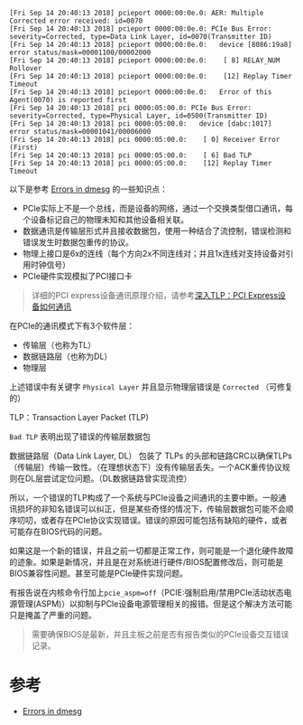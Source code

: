 

```
[Fri Sep 14 20:40:13 2018] pcieport 0000:00:0e.0: AER: Multiple Corrected error received: id=0070
[Fri Sep 14 20:40:13 2018] pcieport 0000:00:0e.0: PCIe Bus Error: severity=Corrected, type=Data Link Layer, id=0070(Transmitter ID)
[Fri Sep 14 20:40:13 2018] pcieport 0000:00:0e.0:   device [8086:19a8] error status/mask=00001100/00002000
[Fri Sep 14 20:40:13 2018] pcieport 0000:00:0e.0:    [ 8] RELAY_NUM Rollover
[Fri Sep 14 20:40:13 2018] pcieport 0000:00:0e.0:    [12] Replay Timer Timeout
[Fri Sep 14 20:40:13 2018] pcieport 0000:00:0e.0:   Error of this Agent(0070) is reported first
[Fri Sep 14 20:40:13 2018] pci 0000:05:00.0: PCIe Bus Error: severity=Corrected, type=Physical Layer, id=0500(Transmitter ID)
[Fri Sep 14 20:40:13 2018] pci 0000:05:00.0:   device [dabc:1017] error status/mask=00001041/00006000
[Fri Sep 14 20:40:13 2018] pci 0000:05:00.0:    [ 0] Receiver Error         (First)
[Fri Sep 14 20:40:13 2018] pci 0000:05:00.0:    [ 6] Bad TLP
[Fri Sep 14 20:40:13 2018] pci 0000:05:00.0:    [12] Replay Timer Timeout
```

以下是参考 [Errors in dmesg](https://www.linuxquestions.org/questions/linux-hardware-18/errors-in-dmesg-4175551409/) 的一些知识点：

* PCIe实际上不是一个总线，而是设备的网络，通过一个交换类型借口通讯，每个设备标记自己的物理未知和其他设备相关联。
* 数据通讯是传输层形式并且接收数据包，使用一种结合了流控制，错误检测和错误发生时数据包重传的协议。
* 物理上接口是6x的连线（每个方向2x不同连线对；并且1x连线对支持设备对引用时钟信号）
* PCIe硬件实现模拟了PCI接口卡

> 详细的PCI express设备通讯原理介绍，请参考[深入TLP：PCI Express设备如何通讯](../../device/pcie/pcie_device_talk)

在PCIe的通讯模式下有3个软件层：
* 传输层（也称为TL）
* 数据链路层（也称为DL）
* 物理层

上述错误中有关键字 `Physical Layer` 并且显示物理层错误是 `Corrected` （可修复的）

TLP：Transaction Layer Packet (TLP)

`Bad TLP` 表明出现了错误的传输层数据包

数据链路层（Data Link Layer, DL） 包装了 TLPs 的头部和链路CRC以确保TLPs（传输层）传输一致性。（在理想状态下）没有传输层丢失。一个ACK重传协议规则在DL层尝试定位问题。（DL数据链路曾实现流控）

所以，一个错误的TLP构成了一个系统与PCIe设备之间通讯的主要中断。一般通讯损坏的非知名错误可以纠正，但是某些奇怪的情况下，传输层数据包可能不会顺序叨叨，或者存在PCIe协议实现错误。错误的原因可能包括有缺陷的硬件，或者可能存在BIOS代码的问题。

如果这是一个新的错误，并且之前一切都是正常工作，则可能是一个退化硬件故障的迹象。如果是新情况，并且是在对系统进行硬件/BIOS配置修改后，则可能是BIOS兼容性问题。甚至可能是PCIe硬件实现问题。

有报告说在内核命令行加上`pcie_aspm=off`（PCIE:强制启用/禁用PCIe活动状态电源管理(ASPM)）以抑制与PCIe设备电源管理相关的报错。但是这个解决方法可能只是掩盖了严重的问题。

> 需要确保BIOS是最新，并且主板之前是否有报告类似的PCIe设备交互错误记录。

# 参考

* [Errors in dmesg](https://www.linuxquestions.org/questions/linux-hardware-18/errors-in-dmesg-4175551409/)
